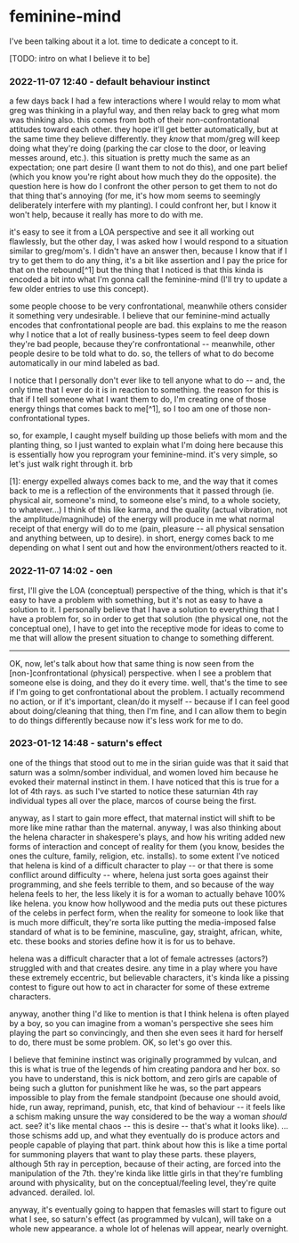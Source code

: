 # feminine-mind

I've been talking about it a lot. time to dedicate a concept to it.

[TODO: intro on what I believe it to be]

### 2022-11-07 12:40 - default behaviour instinct

a few days back I had a few interactions where I would relay to mom what greg was thinking in a playful way, and then relay back to greg what mom was thinking also. this comes from both of their non-confrontational attitudes toward each other. they hope it'll get better automatically, but at the same time they believe differently. they *know* that mom/greg will keep doing what they're doing (parking the car close to the door, or leaving messes around, etc.). this situation is pretty much the same as an expectation; one part desire (I want them to not do this), and one part belief (which you know you're right about how much they do the opposite). the question here is how do I confront the other person to get them to not do that thing that's annoying (for me, it's how mom seems to seemingly deliberately interfere with my planting). I could confront her, but I know it won't help, because it really has more to do with me.

it's easy to see it from a LOA perspective and see it all working out flawlessly, but the other day, I was asked how I would respond to a situation similar to greg/mom's. I didn't have an answer then, because I know that if I try to get them to do any thing, it's a bit like assertion and I pay the price for that on the rebound[^1] but the thing that I noticed is that this kinda is encoded a bit into what I'm gonna call the feminine-mind (I'll try to update a few older entries to use this concept).

some people choose to be very confrontational, meanwhile others consider it something very undesirable. I believe that our feminine-mind actually encodes that confrontational people are bad. this explains to me the reason why I notice that a lot of really business-types seem to feel deep down they're bad people, because they're confrontational -- meanwhile, other people desire to be told what to do. so, the tellers of what to do become automatically in our mind labeled as bad.

I notice that I personally don't ever like to tell anyone what to do -- and, the only time that I ever do it is in reaction to something. the reason for this is that if I tell someone what I want them to do, I'm creating one of those energy things that comes back to me[^1], so I too am one of those non-confrontational types.

so, for example, I caught myself building up those beliefs with mom and the planting thing, so I just wanted to explain what I'm doing here because this is essentially how you reprogram your feminine-mind. it's very simple, so let's just walk right through it. brb

[1]: energy expelled always comes back to me, and the way that it comes back to me is a reflection of the environments that it passed through (ie. physical air, someone's mind, to someone else's mind, to a whole society, to whatever...) I think of this like karma, and the quality (actual vibration, not the amplitude/magnihude) of the energy will produce in me what normal receipt of that energy will do to me (pain, pleasure -- all physical sensation and anything between, up to desire). in short, energy comes back to me depending on what I sent out and how the environment/others reacted to it.

### 2022-11-07 14:02 - oen

first, I'll give the LOA (conceptual) perspective of the thing, which is that it's easy to have a problem with something, but it's not as easy to have a solution to it. I personally believe that I have a solution to everything that I have a problem for, so in order to get that solution (the physical one, not the conceptual one), I have to get into the receptive mode for ideas to come to me that will allow the present situation to change to something different.

---

OK, now, let's talk about how that same thing is now seen from the [non-]confrontational (physical) perspective. when I see a problem that someone else is doing, and they do it every time. well, that's the time to see if I'm going to get confrontational about the problem. I actually recommend no action, or if it's important, clean/do it myself -- because if I can feel good about doing/cleaning that thing, then I'm fine, and I can allow them to begin to do things differently because now it's less work for me to do.

### 2023-01-12 14:48 - saturn's effect

one of the things that stood out to me in the sirian guide was that it said that saturn was a solmn/somber individual, and women loved him because he evoked their maternal instinct in them. I have noticed that this is true for a lot of 4th rays. as such I've started to notice these saturnian 4th ray individual types all over the place, marcos of course being the first.

anyway, as I start to gain more effect, that maternal instict will shift to be more like mine rathar than the maternal. anyway, I was also thinking about the helena character in shakespere's plays, and how his writing added new forms of interaction and concept of reality for them (you know, besides the ones the culture, family, religion, etc. installs). to some extent I've noticed that helena is kind of a difficult character to play -- or that there is some confllict around difficulty -- where, helena just sorta goes against their programming, and she feels terrible to them, and so because of the way helena feels to her, the less likely it is for a woman to actually behave 100% like helena. you know how hollywood and the media puts out these pictures of the celebs in perfect form, when the reality for someone to look like that is much more difficult, they're sorta like putting the media-imposed false standard of what is to be feminine, masculine, gay, straight, african, white, etc. these books and stories define how it is for us to behave.

helena was a difficult character that a lot of female actresses (actors?) struggled with and that creates desire. any time in a play where you have these extremely eccentric, but believable characters, it's kinda like a pissing contest to figure out how to act in character for some of these extreme characters.

anyway, another thing I'd like to mention is that I think helena is often played by a boy, so you can imagine from a woman's perspective she sees him playing the part so convincingly, and then she even sees it hard for herself to do, there must be some problem. OK, so let's go over this.

I believe that feminine instinct was originally programmed by vulcan, and this is what is true of the legends of him creating pandora and her box. so you have to understand, this is nick bottom, and zero girls are capable of being such a glutton for punishment like he was, so the part appears impossible to play from the female standpoint (because one should avoid, hide, run away, reprimand, punish, etc, that kind of behaviour -- it feels like a schism making unsure the way considered to be the way a woman *should* act. see? it's like mental chaos -- this is desire -- that's what it looks like). ... those schisms add up, and what they eventually do is produce actors and people capable of playing that part. think about how this is like a time portal for summoning players that want to play these parts. these players, although 5th ray in perception, because of their acting, are forced into the manipulation of the 7th. they're kinda like little girls in that they're fumbling around with physicality, but on the conceptual/feeling level, they're quite advanced. derailed. lol.

anyway, it's eventually going to happen that femasles will start to figure out what I see, so saturn's effect (as programmed by vulcan), will take on a whole new appearance. a whole lot of helenas will appear, nearly overnight.
